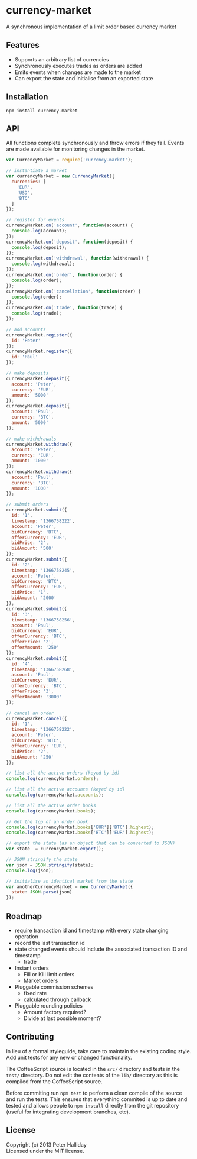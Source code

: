 currency-market
===============

A synchronous implementation of a limit order based currency market

## Features

- Supports an arbitrary list of currencies
- Synchronously executes trades as orders are added
- Emits events when changes are made to the market
- Can export the state and initialise from an exported state

## Installation

```
npm install currency-market
```

## API

All functions complete synchronously and throw errors if they fail.
Events are made available for monitoring changes in the market.

```javascript
var CurrencyMarket = require('currency-market');

// instantiate a market
var currencyMarket = new CurrencyMarket({
  currencies: [
    'EUR',
    'USD',
    'BTC'
  ]
});

// register for events
currencyMarket.on('account', function(account) {
  console.log(account);
});
currencyMarket.on('deposit', function(deposit) {
  console.log(deposit);
});
currencyMarket.on('withdrawal', function(withdrawal) {
  console.log(withdrawal);
});
currencyMarket.on('order', function(order) {
  console.log(order);
});
currencyMarket.on('cancellation', function(order) {
  console.log(order);
});
currencyMarket.on('trade', function(trade) {
  console.log(trade);
});

// add accounts
currencyMarket.register({
  id: 'Peter'
});
currencyMarket.register({
  id: 'Paul'
});

// make deposits
currencyMarket.deposit({
  account: 'Peter',
  currency: 'EUR',
  amount: '5000'
});
currencyMarket.deposit({
  account: 'Paul',
  currency: 'BTC',
  amount: '5000'
});

// make withdrawals
currencyMarket.withdraw({
  account: 'Peter',
  currency: 'EUR',
  amount: '1000'
});
currencyMarket.withdraw({
  account: 'Paul',
  currency: 'BTC',
  amount: '1000'
});

// submit orders
currencyMarket.submit({
  id: '1',
  timestamp: '1366758222',
  account: 'Peter',
  bidCurrency: 'BTC',
  offerCurrency: 'EUR',
  bidPrice: '2',
  bidAmount: '500'
});
currencyMarket.submit({
  id: '2',
  timestamp: '1366758245',
  account: 'Peter',
  bidCurrency: 'BTC',
  offerCurrency: 'EUR',
  bidPrice: '1',
  bidAmount: '2000'
});
currencyMarket.submit({
  id: '3',
  timestamp: '1366758256',
  account: 'Paul',
  bidCurrency: 'EUR',
  offerCurrency: 'BTC',
  offerPrice: '2',
  offerAmount: '250'
});
currencyMarket.submit({
  id: '4',
  timestamp: '1366758268',
  account: 'Paul',
  bidCurrency: 'EUR',
  offerCurrency: 'BTC',
  offerPrice: '3',
  offerAmount: '3000'
});

// cancel an order
currencyMarket.cancel({
  id: '1',
  timestamp: '1366758222',
  account: 'Peter',
  bidCurrency: 'BTC',
  offerCurrency: 'EUR',
  bidPrice: '2',
  bidAmount: '250'
});

// list all the active orders (keyed by id)
console.log(currencyMarket.orders);

// list all the active accounts (keyed by id)
console.log(currencyMarket.accounts);

// list all the active order books 
console.log(currencyMarket.books);

// Get the top of an order book
console.log(currencyMarket.books['EUR']['BTC'].highest);
console.log(currencyMarket.books['BTC']['EUR'].highest);

// export the state (as an object that can be converted to JSON)
var state  = currencyMarket.export();

// JSON stringify the state
var json = JSON.stringify(state);
console.log(json);

// initialise an identical market from the state
var anotherCurrencyMarket = new CurrencyMarket({
  state: JSON.parse(json)
});
```

## Roadmap

- require transaction id and timestamp with every state changing operation
- record the last transaction id
- state changed events should include the associated transaction ID and timestamp
  - trade
- Instant orders
  - Fill or Kill limit orders
  - Market orders
- Pluggable commission schemes
  - fixed rate
  - calculated through callback
- Pluggable rounding policies
  - Amount factory required?
  - Divide at last possible moment?

## Contributing

In lieu of a formal styleguide, take care to maintain the existing coding style. Add unit tests for any new or changed functionality.

The CoffeeScript source is located in the `src/` directory and tests in the `test/` directory. Do not edit the contents of the `lib/` directory as this is compiled from the CoffeeScript source.

Before commiting run `npm test` to perform a clean compile of the source and run the tests. This ensures that everything commited is up to date and tested and allows people to `npm install` directly from the git repository (useful for integrating development branches, etc).

## License
Copyright (c) 2013 Peter Halliday  
Licensed under the MIT license.